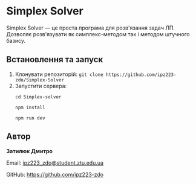 # Simplex Solver

Simplex Solver — це проста програма для розв'язання задач ЛП. Дозволяє розв'язувати як симплекс-методом так і методом штучного базису.

## Встановлення та запуск

1. Клонувати репозиторій: `git clone https://github.com/ipz223-zdo/Simplex-Solver`
2. Запустити сервера:
   ```
   cd Simplex-solver
   ```
   ```
   npm install
   ```
   ```
   npm run dev
   ```

[//]: # (##  Ліцензія)

[//]: # (Цей проєкт ліцензовано під **MIT License**. Деталі у [LICENSE]&#40;LICENSE.md&#41;.)

##  Автор

**Затилюк Дмитро**

Email: ipz223_zdo@student.ztu.edu.ua

GitHub: https://github.com/ipz223-zdo